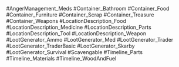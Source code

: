 #AngerManagement_Meds
#Container_Bathroom
#Container_Food
#Container_Furniture
#Container_Scrap
#Container_Treasure
#Container_Weapons
#LocationDescription_Food
#LocationDescription_Medicine
#LocationDescription_Parts
#LocationDescription_Tool
#LocationDescription_Weapon
#LootGenerator_Ammo
#LootGenerator_Med
#LootGenerator_Trader
#LootGenerator_TraderBasic
#LootGenerator_Skarby
#LootGenerator_Survival
#Scavengable
#Timeline_Parts
#Timeline_Materials
#Timeline_WoodAndFuel